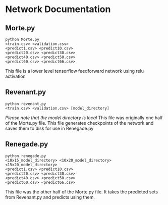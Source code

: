 # Network Documentation

## Morte.py
```
python Morte.py
<train.csv> <validation.csv>
<predict1.csv> <predict10.csv>
<predict20.csv> <predict30.csv>
<predict40.csv> <predict50.csv>
<predict60.csv> <predict66.csv>
```
This file is a lower level tensorflow feedforward network using relu activation

## Revenant.py
```
python revenant.py
<train.csv> <validation.csv> [model_directory]
```
*Please note that the model directory is local*
This file was originally one half of the Morte.py file. This file generates checkpoints of the network and saves them to disk for use in Renegade.py

## Renegade.py
```
python renegade.py
<10x15_model_directory> <10x20_model_directory> <15x20_model_directory>
<predict1.csv> <predict10.csv>
<predict20.csv> <predict30.csv>
<predict40.csv> <predict50.csv>
<predict60.csv> <predict66.csv>
```
This file was the other half of the Morte.py file. It takes the predicted sets from Revenant.py and predicts using them.

